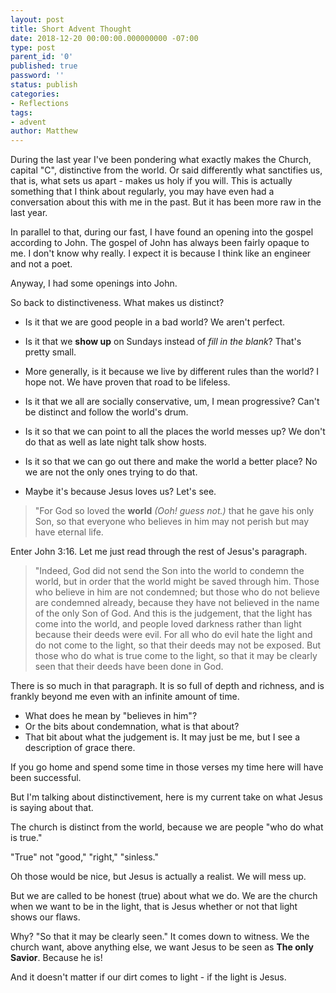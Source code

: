 ```yaml
---
layout: post
title: Short Advent Thought
date: 2018-12-20 00:00:00.000000000 -07:00
type: post
parent_id: '0'
published: true
password: ''
status: publish
categories:
- Reflections
tags:
- advent
author: Matthew
---
```

During the last year I've been pondering what exactly makes the Church, capital "C", distinctive from the world. Or said differently what sanctifies us, that is, what sets us apart - makes us holy if you will. This is actually something that I think about regularly, you may have even had a conversation about this with me in the past. But it has been more raw in the last year.

In parallel to that, during our fast, I have found an opening into the gospel according to John. The gospel of John has always been fairly opaque to me.  I don't know why really. I expect it is because I think like an engineer and not a poet.

Anyway, I had some openings into John. 

So back to distinctiveness. What makes us distinct? 

- Is it that we are good people in a bad world?  We aren't perfect.
- Is it that we __show up__ on Sundays instead of _fill in the blank_? That's pretty small.
- More generally, is it because we live by different rules than the world? I hope not. We have proven that road to be lifeless.
- Is it that we all are socially conservative, um, I mean progressive? Can't be distinct and follow the world's drum.
- Is it so that we can point to all the places the world messes up? We don't do that as well as late night talk show hosts.
- Is it so that we can go out there and make the world a better place? No we are not the only ones trying to do that.

- Maybe it's because Jesus loves us? Let's see.

> "For God so loved the __world__ _(Ooh! guess not.)_ 
> that he gave his only Son, so that everyone who 
> believes in him may not perish but may have eternal 
> life.

Enter John 3:16.  Let me just read through the rest of Jesus's paragraph.

> "Indeed, God did not send the Son into the world to condemn 
> the world, but in order that the world might be saved through 
> him. Those who believe in him are not condemned; but those who 
> do not believe are condemned already, because they have not 
> believed in the name of the only Son of God. And this is the 
> judgement, that the light has come into the world, and people 
> loved darkness rather than light because their deeds were evil. 
> For all who do evil hate the light and do not come to the light, 
> so that their deeds may not be exposed. But those who do what is 
> true come to the light, so that it may be clearly seen that their 
> deeds have been done in God.

There is so much in that paragraph. It is so full of depth and richness, and is frankly beyond me even with an infinite amount of time.  

- What does he mean by "believes in him"?
- Or the bits about condemnation, what is that about?
- That bit about what the judgement is. It may just be me, but I see a description of grace there. 

If you go home and spend some time in those verses my time here will have been successful.

But I'm talking about distinctivement, here is my current take on what Jesus is saying about that.

The church is distinct from the world, because we are people "who do what is true." 

"True" not "good," "right," "sinless." 

Oh those would be nice, but Jesus is actually a realist. We will mess up. 

But we are called to be honest (true) about what we do. We are the church when we want to be in the light, that is Jesus whether or not that light shows our flaws. 

Why? "So that it may be clearly seen." It comes down to witness. We the church want, above anything else, we want Jesus to be seen as __The only Savior__. Because he is!

And it doesn't matter if our dirt comes to light - if the light is Jesus.
